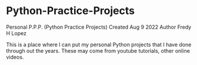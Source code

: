# Python-Practice-Projects
Personal P.P.P. (Python Practice Projects)
Created Aug 9 2022
Author Fredy H Lopez

This is a place where I can put my personal Python projects that I have done through out the years. These may come from youtube tutorials, other online videos.

